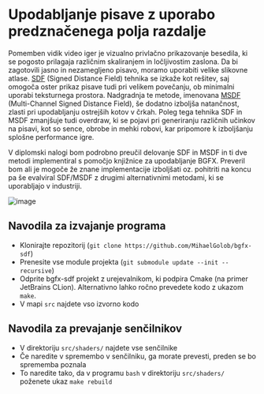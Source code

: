 # Upodabljanje pisave z uporabo predznačenega polja razdalje

Pomemben vidik video iger je vizualno privlačno prikazovanje besedila, ki se pogosto prilagaja različnim skaliranjem in ločljivostim zaslona. Da bi zagotovili jasno in nezamegljeno pisavo, moramo uporabiti velike slikovne atlase. [SDF](https://steamcdn-a.akamaihd.net/apps/valve/2007/SIGGRAPH2007_AlphaTestedMagnification.pdf) (Signed Distance Field) tehnika se izkaže kot rešitev, saj omogoča oster prikaz pisave tudi pri velikem povečanju, ob minimalni uporabi teksturnega prostora. Nadgradnja te metode, imenovana [MSDF](https://github.com/Chlumsky/msdfgen?tab=MIT-1-ov-file) (Multi-Channel Signed Distance Field), še dodatno izboljša natančnost, zlasti pri upodabljanju ostrejših kotov v črkah. Poleg tega tehnika SDF in MSDF zmanjšuje tudi overdraw, ki se pojavi pri generiranju različnih učinkov na pisavi, kot so sence, obrobe in mehki robovi, kar pripomore k izboljšanju splošne performance igre.

V diplomski nalogi bom podrobno preučil delovanje SDF in MSDF in ti dve metodi implementiral s pomočjo knjižnice za upodabljanje BGFX. Preveril bom ali je mogoče že znane implementacije izboljšati oz. pohitriti na koncu pa še evalviral SDF/MSDF z drugimi alternativnimi metodami, ki se uporabljajo v industriji.

![image](https://github.com/MihaelGolob/bgfx-sdf/assets/48100773/a13c8c66-32ef-4d40-99ea-fefc4b6ab70c)

## Navodila za izvajanje programa

- Klonirajte repozitorij (`git clone https://github.com/MihaelGolob/bgfx-sdf`)
- Prenesite vse module projekta (`git submodule update --init --recursive`)
- Odprite bgfx-sdf projekt z urejevalnikom, ki podpira Cmake (na primer JetBrains CLion). Alternativno lahko ročno prevedete kodo z ukazom `make`.
- V mapi `src` najdete vso izvorno kodo

## Navodila za prevajanje senčilnikov

- V direktoriju `src/shaders/` najdete vse senčilnike
- Če naredite v spremembo v senčilniku, ga morate prevesti, preden se bo sprememba poznala
- To naredite tako, da v programu `bash` v direktoriju `src/shaders/` poženete ukaz `make rebuild`
